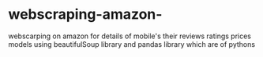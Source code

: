 # webscraping-amazon-
webscarping on amazon for details of mobile's their reviews ratings prices models using beautifulSoup library and pandas library which are of pythons

